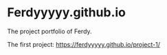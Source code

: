 # Ferdyyyyy.github.io
The project portfolio of Ferdy.

The first project: https://ferdyyyyy.github.io/project-1/
